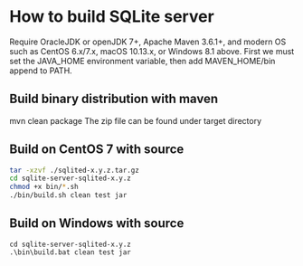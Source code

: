 # How to build SQLite server
Require OracleJDK or openJDK 7+, Apache Maven 3.6.1+, and modern OS such as CentOS 6.x/7.x, 
macOS 10.13.x, or Windows 8.1 above.
First we must set the JAVA_HOME environment variable, then add MAVEN_HOME/bin append to PATH.

## Build binary distribution with maven
mvn clean package
The zip file can be found under target directory

## Build on CentOS 7 with source
```bash
tar -xzvf ./sqlited-x.y.z.tar.gz
cd sqlite-server-sqlited-x.y.z
chmod +x bin/*.sh
./bin/build.sh clean test jar
```

## Build on Windows with source
```shell
cd sqlite-server-sqlited-x.y.z
.\bin\build.bat clean test jar
```
